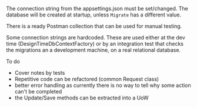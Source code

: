 
The connection string from the appsettings.json must be set/changed.
The database will be created at startup, unless `Migrate` has a different value.

There is a ready Postman collection that can be used for manual testing.

Some connection strings are hardcoded. These are used either at the dev time (DesignTimeDbContextFactory) or by an integration test that checks the migrations an a development machine, on a real relational database.

To do
- Cover notes by tests
- Repetitive code can be refactored (common Request class)
- better error handling as currently there is no way to tell why some action can't be completed
- the Update/Save methods can be extracted into a UoW
